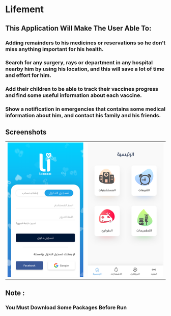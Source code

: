 # Lifement

## This Application Will Make The User Able To:
### Adding remainders to his medicines or reservations so he don’t miss anything important for his health.
### Search for any surgery, rays or department in any hospital nearby him by using his location, and this will save a lot of time and effort for him.
### Add their children to be able to track their vaccines progress and find some useful information about each vaccine.
### Show a notification in emergencies that contains some medical information about him, and contact his family and his friends.



## Screenshots
<table style={border:"none"}><tr><td><img src="https://github.com/Bfcaiofficial/medical_reminder/blob/master/Design/screens/%D8%AA%D8%B3%D8%AC%D9%8A%D9%84%20%D8%AF%D8%AE%D9%88%D9%84.png" alt="login"/></td><td><img src="https://github.com/Bfcaiofficial/medical_reminder/blob/master/Design/screens/%D8%A7%D9%84%D8%B1%D8%A6%D9%8A%D8%B3%D9%8A%D8%A9.png" alt="Home Page"/></td></tr></table>

## Note :
### You Must Download Some Packages Before Run


